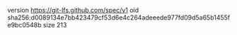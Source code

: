 version https://git-lfs.github.com/spec/v1
oid sha256:d0089134e7bb423479cf53d6e4c264adeeede977fd09d5a65b1455fe9bc0548b
size 213
